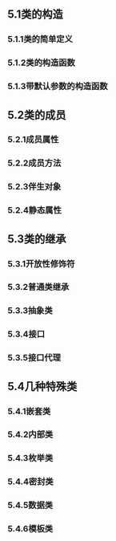 ## 5.1类的构造
### 5.1.1类的简单定义



### 5.1.2类的构造函数



### 5.1.3带默认参数的构造函数



## 5.2类的成员
### 5.2.1成员属性



### 5.2.2成员方法



### 5.2.3伴生对象



### 5.2.4静态属性



## 5.3类的继承
### 5.3.1开放性修饰符



### 5.3.2普通类继承



### 5.3.3抽象类



### 5.3.4接口



### 5.3.5接口代理



## 5.4几种特殊类
### 5.4.1嵌套类



### 5.4.2内部类



### 5.4.3枚举类



### 5.4.4密封类



### 5.4.5数据类



### 5.4.6模板类



